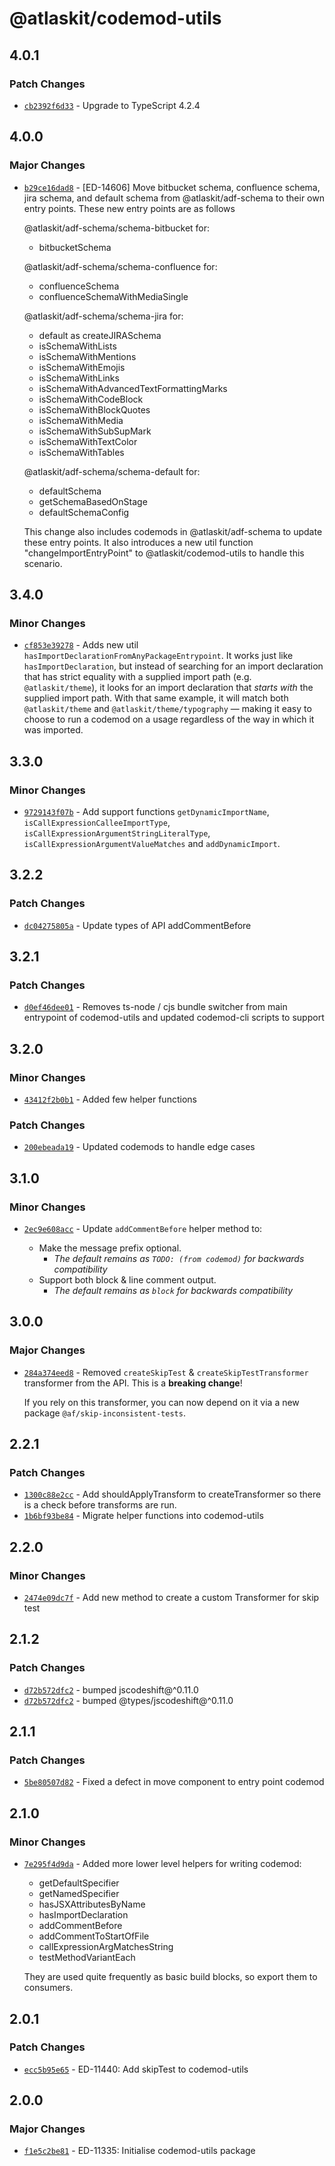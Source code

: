 # @atlaskit/codemod-utils

## 4.0.1

### Patch Changes

- [`cb2392f6d33`](https://bitbucket.org/atlassian/atlassian-frontend/commits/cb2392f6d33) - Upgrade to TypeScript 4.2.4

## 4.0.0

### Major Changes

- [`b29ce16dad8`](https://bitbucket.org/atlassian/atlassian-frontend/commits/b29ce16dad8) - [ED-14606] Move bitbucket schema, confluence schema, jira schema, and default schema from @atlaskit/adf-schema to their own entry points. These new entry points are as follows

  @atlaskit/adf-schema/schema-bitbucket for:

  - bitbucketSchema

  @atlaskit/adf-schema/schema-confluence for:

  - confluenceSchema
  - confluenceSchemaWithMediaSingle

  @atlaskit/adf-schema/schema-jira for:

  - default as createJIRASchema
  - isSchemaWithLists
  - isSchemaWithMentions
  - isSchemaWithEmojis
  - isSchemaWithLinks
  - isSchemaWithAdvancedTextFormattingMarks
  - isSchemaWithCodeBlock
  - isSchemaWithBlockQuotes
  - isSchemaWithMedia
  - isSchemaWithSubSupMark
  - isSchemaWithTextColor
  - isSchemaWithTables

  @atlaskit/adf-schema/schema-default for:

  - defaultSchema
  - getSchemaBasedOnStage
  - defaultSchemaConfig

  This change also includes codemods in @atlaskit/adf-schema to update these entry points. It also introduces a new util function "changeImportEntryPoint" to @atlaskit/codemod-utils to handle this scenario.

## 3.4.0

### Minor Changes

- [`cf853e39278`](https://bitbucket.org/atlassian/atlassian-frontend/commits/cf853e39278) - Adds new util `hasImportDeclarationFromAnyPackageEntrypoint`. It works just like `hasImportDeclaration`, but instead of searching for an import declaration that has strict equality with a supplied import path (e.g. `@atlaskit/theme`), it looks for an import declaration that _starts with_ the supplied import path. With that same example, it will match both `@atlaskit/theme` and `@atlaskit/theme/typography` — making it easy to choose to run a codemod on a usage regardless of the way in which it was imported.

## 3.3.0

### Minor Changes

- [`9729143f07b`](https://bitbucket.org/atlassian/atlassian-frontend/commits/9729143f07b) - Add support functions `getDynamicImportName`, `isCallExpressionCalleeImportType`, `isCallExpressionArgumentStringLiteralType`, `isCallExpressionArgumentValueMatches` and `addDynamicImport`.

## 3.2.2

### Patch Changes

- [`dc04275805a`](https://bitbucket.org/atlassian/atlassian-frontend/commits/dc04275805a) - Update types of API addCommentBefore

## 3.2.1

### Patch Changes

- [`d0ef46dee01`](https://bitbucket.org/atlassian/atlassian-frontend/commits/d0ef46dee01) - Removes ts-node / cjs bundle switcher from main entrypoint of codemod-utils and updated codemod-cli scripts to support

## 3.2.0

### Minor Changes

- [`43412f2b0b1`](https://bitbucket.org/atlassian/atlassian-frontend/commits/43412f2b0b1) - Added few helper functions

### Patch Changes

- [`200ebeada19`](https://bitbucket.org/atlassian/atlassian-frontend/commits/200ebeada19) - Updated codemods to handle edge cases

## 3.1.0

### Minor Changes

- [`2ec9e608acc`](https://bitbucket.org/atlassian/atlassian-frontend/commits/2ec9e608acc) - Update `addCommentBefore` helper method to:

  - Make the message prefix optional.
    - _The default remains as `TODO: (from codemod)` for backwards compatibility_
  - Support both block & line comment output.
    - _The default remains as `block` for backwards compatibility_

## 3.0.0

### Major Changes

- [`284a374eed8`](https://bitbucket.org/atlassian/atlassian-frontend/commits/284a374eed8) - Removed `createSkipTest` & `createSkipTestTransformer` transformer from the API. This is a **breaking change**!

  If you rely on this transformer, you can now depend on it via a new package `@af/skip-inconsistent-tests`.

## 2.2.1

### Patch Changes

- [`1300c88e2cc`](https://bitbucket.org/atlassian/atlassian-frontend/commits/1300c88e2cc) - Add shouldApplyTransform to createTransformer so there is a check before transforms are run.
- [`1b6bf93be84`](https://bitbucket.org/atlassian/atlassian-frontend/commits/1b6bf93be84) - Migrate helper functions into codemod-utils

## 2.2.0

### Minor Changes

- [`2474e09dc7f`](https://bitbucket.org/atlassian/atlassian-frontend/commits/2474e09dc7f) - Add new method to create a custom Transformer for skip test

## 2.1.2

### Patch Changes

- [`d72b572dfc2`](https://bitbucket.org/atlassian/atlassian-frontend/commits/d72b572dfc2) - bumped jscodeshift@^0.11.0
- [`d72b572dfc2`](https://bitbucket.org/atlassian/atlassian-frontend/commits/d72b572dfc2) - bumped @types/jscodeshift@^0.11.0

## 2.1.1

### Patch Changes

- [`5be80507d82`](https://bitbucket.org/atlassian/atlassian-frontend/commits/5be80507d82) - Fixed a defect in move component to entry point codemod

## 2.1.0

### Minor Changes

- [`7e295f4d9da`](https://bitbucket.org/atlassian/atlassian-frontend/commits/7e295f4d9da) - Added more lower level helpers for writing codemod:

  - getDefaultSpecifier
  - getNamedSpecifier
  - hasJSXAttributesByName
  - hasImportDeclaration
  - addCommentBefore
  - addCommentToStartOfFile
  - callExpressionArgMatchesString
  - testMethodVariantEach

  They are used quite frequently as basic build blocks, so export them to consumers.

## 2.0.1

### Patch Changes

- [`ecc5b95e65`](https://bitbucket.org/atlassian/atlassian-frontend/commits/ecc5b95e65) - ED-11440: Add skipTest to codemod-utils

## 2.0.0

### Major Changes

- [`f1e5c2be81`](https://bitbucket.org/atlassian/atlassian-frontend/commits/f1e5c2be81) - ED-11335: Initialise codemod-utils package
